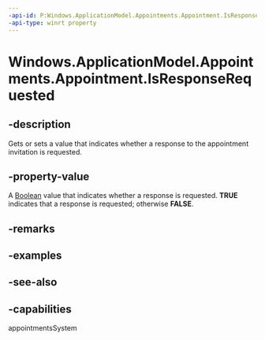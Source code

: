 ```yaml
---
-api-id: P:Windows.ApplicationModel.Appointments.Appointment.IsResponseRequested
-api-type: winrt property
---
```


<!-- Property syntax
public bool IsResponseRequested { get;  set; }
-->

# Windows.ApplicationModel.Appointments.Appointment.IsResponseRequested

## -description
Gets or sets a value that indicates whether a response to the appointment invitation is requested.

## -property-value
A [Boolean](https://docs.microsoft.com/dotnet/api/system.boolean?redirectedfrom=MSDN) value that indicates whether a response is requested. **TRUE** indicates that a response is requested; otherwise **FALSE**.

## -remarks

## -examples

## -see-also

## -capabilities
appointmentsSystem
